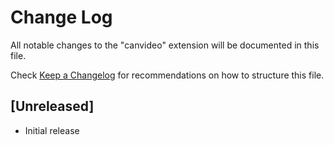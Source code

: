 # Change Log

All notable changes to the "canvideo" extension will be documented in this file.

Check [Keep a Changelog](http://keepachangelog.com/) for recommendations on how to structure this file.

## [Unreleased]

- Initial release